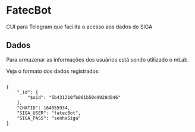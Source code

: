 # FatecBot

CUI para Telegram que facilita o acesso aos dados do SIGA


## Dados

Para armazenar as informações dos usuários está sendo utilizado o mLab.

Veja o formato dos dados registrados:

<code>
{
    "_id": {
        "$oid": "5b431210fb001b50e9928d046"
    },
    "CHATID": 164055934,
    "SIGA_USER": "fatecBot",
    "SIGA_PASS": "senhaSiga"
}
</code>
